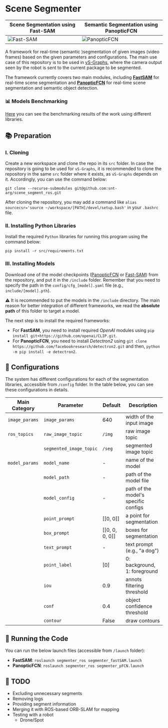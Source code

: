 # Scene Segmenter

| Scene Segmentation using **Fast-SAM**    | Semantic Segmentation using **PanopticFCN**        |
| ---------------------------------------- | -------------------------------------------------- |
| ![Fast-SAM](demo_fastSAM.gif "Fast-SAM") | ![PanopticFCN](demo_panopticFCN.gif "PanopticFCN") |

A framework for real-time (semantic )segmentation of given images (video frames) based on the given parameters and configurations. The main use case of this repository is to be used in [vS-Graphs](https://github.com/snt-arg/visual_sgraphs), where the camera output seen by the robot is sent to the current package to be segmented.

The framework currently covers two main modules, including **[FastSAM](https://github.com/CASIA-IVA-Lab/FastSAM)** for real-time scene segmentation and **[PanopticFCN](https://github.com/dvlab-research/PanopticFCN)** for real-time scene segmentation and semantic object detection.

### 📊 Models Benchmarking

[Here](https://github.com/snt-arg/scene_segmentation_benchmark) you can see the benchmarking results of the work using different libraries.

## 📚 Preparation

### I. Cloning

Create a new workspace and clone the repo in its `src` folder. In case the repository is going to be used for `vS-Graphs`, it is recommended to clone the repository in the same `src` folder where it exists, as `vS-Graphs` depends on it. Accordingly, you can use the command below:

```
git clone --recurse-submodules git@github.com:snt-arg/scene_segment_ros.git
```

After cloning the repository, you may add a command like `alias sourcecsr='source ~/workspace/[PATH]/devel/setup.bash'` in your `.bashrc` file.

### II. Installing Python Libraries

Install the required `Python` libraries for running this program using the command below:

```
pip install -r src/requirements.txt
```

### III. Installing Models

Download one of the model checkpoints ([PanopticFCN](https://github.com/dvlab-research/PanopticFCN#results) or [Fast-SAM](https://github.com/CASIA-IVA-Lab/FastSAM#replicate-demo)) from the repository, and put it in the `/include` folder. Remember that you need to specify the path in the `config/cfg_[model].yaml` file (e.g., `include/[model].pth`).

⚠️ It is recommended to put the models in the `/include` directory. The main reason for better integration of different frameworks, we read the **absolute path** of this folder to target a model.

The next step is to install the required frameworks:

- For **FastSAM**, you need to install required _OpenAI_ modules using `pip install git+https://github.com/openai/CLIP.git`.
- For **PanopticFCN**, you need to install _Detectron2_ using `git clone https://github.com/facebookresearch/detectron2.git` and then, `python -m pip install -e detectron2`.

## 🔨 Configurations

The system has different configurations for each of the segmentation libraries, accessible from `/config` folder. In the table below, you can see these configurations in details.

| Main Category  | Parameter               | Default        | Description                          |
| -------------- | ----------------------- | -------------- | ------------------------------------ |
| `image_params` | `image_params`          | 640            | width of the input image             |
| `ros_topics`   | `raw_image_topic`       | `/img`         | raw image topic                      |
|                | `segmented_image_topic` | `/seg`         | segmented image topic                |
| `model_params` | `model_name`            | -              | name of the model                    |
|                | `model_path`            | -              | path of the model file               |
|                | `model_config`          | -              | path of the model's specific configs |
|                | `point_prompt`          | [[0, 0]]       | a point for segmentation             |
|                | `box_prompt`            | [[0, 0, 0, 0]] | boxes for segmentation               |
|                | `text_prompt`           | -              | text prompt (e.g., "a dog")          |
|                | `point_label`           | [0]            | 0: background, 1: foreground         |
|                | `iou`                   | 0.9            | annots filtering threshold           |
|                | `conf`                  | 0.4            | object confidence threshold          |
|                | `contour`               | False          | draw contours                        |

## 🚀 Running the Code

You can run the below launch files (accessible from `/launch` folder):

- **FastSAM**: `roslaunch segmenter_ros segmenter_fastSAM.launch`
- **PanopticFCN**: `roslaunch segmenter_ros segmenter_pFCN.launch`

## 📅 TODO

- Excluding unnecessary segments
- Removing logs
- Providing segment information
- Merging it with ROS-based ORB-SLAM for mapping
- Testing with a robot
  - Drone/Spot
